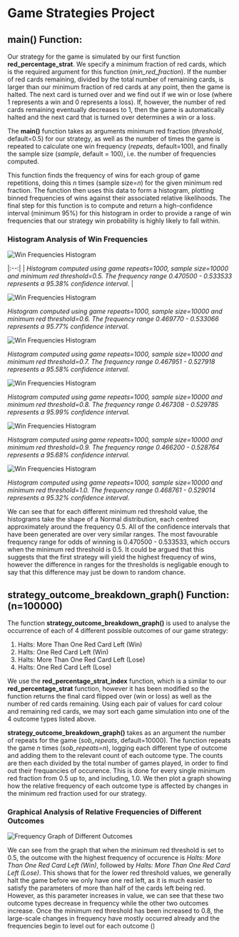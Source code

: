 # Game Strategies Project

## main() Function:
Our strategy for the game is simulated by our first function **red_percentage_strat**. We specify a minimum fraction of red cards, which is the required argument for this function (*min_red_fraction*). If the number of red cards remaining, divided by the total number of remaining cards, is larger than our minimum fraction of red cards at any point, then the game is halted. The next card is turned over and we find out if we win or lose (where 1 represents a win and 0 represents a loss). If, however, the number of red cards remaining eventually decreases to 1, then the game is automatically halted and the next card that is turned over determines a win or a loss.

The **main()** function takes as arguments minimum red fraction (*threshold*, default=0.5) for our strategy, as well as the number of times the game is repeated to calculate one win frequency (*repeats*, default=100), and finally the sample size (*sample*, default = 100), i.e. the number of frequencies computed.

This function finds the frequency of wins for each group of game repetitions, doing this *n* times (sample size=*n*) for the given minimum red fraction. The function then uses this data to form a histogram, plotting binned frequencies of wins against their associated relative likelihoods. The final step for this function is to compute and return a high-confidence interval (minimum 95%) for this histogram in order to provide a range of win frequencies that our strategy win probability is highly likely to fall within.

### Histogram Analysis of Win Frequencies

![Win Frequencies Histogram](/src/win_freq_histograms/confidence_histogram_50.png)

|:--:|
| *Histogram computed using game repeats=1000, sample size=10000 and minimum red threshold=0.5. The frequency range 0.470500 - 0.533533 represents a 95.38% confidence interval.* |



![Win Frequencies Histogram](/src/win_freq_histograms/confidence_histogram_60.png)

*Histogram computed using game repeats=1000, sample size=10000 and minimum red threshold=0.6. The frequency range 0.469770 - 0.533066 represents a 95.77% confidence interval.*

![Win Frequencies Histogram](/src/win_freq_histograms/confidence_histogram_70.png)

*Histogram computed using game repeats=1000, sample size=10000 and minimum red threshold=0.7. The frequency range 0.467951 - 0.527918 represents a 95.58% confidence interval.*

![Win Frequencies Histogram](/src/win_freq_histograms/confidence_histogram_80.png)

*Histogram computed using game repeats=1000, sample size=10000 and minimum red threshold=0.8. The frequency range 0.467308 - 0.529785 represents a 95.99% confidence interval.*

![Win Frequencies Histogram](/src/win_freq_histograms/confidence_histogram_90.png)

*Histogram computed using game repeats=1000, sample size=10000 and minimum red threshold=0.9. The frequency range 0.466200 - 0.528764 represents a 95.68% confidence interval.*

![Win Frequencies Histogram](/src/win_freq_histograms/confidence_histogram_100.png)

*Histogram computed using game repeats=1000, sample size=10000 and minimum red threshold=1.0. The frequency range 0.468761 - 0.529014 represents a 95.32% confidence interval.*

We can see that for each different minimum red threshold value, the histograms take the shape of a Normal distribution, each centred approximately around the frequency 0.5. All of the confidence intervals that have been generated are over very similar ranges. The most favourable frequency range for odds of winning is 0.470500 - 0.533533, which occurs when the minimum red threshold is 0.5. It could be argued that this suggests that the first strategy will yield the highest frequency of wins, however the difference in ranges for the thresholds is negligable enough to say that this difference may just be down to random chance.

## **strategy_outcome_breakdown_graph()** Function: (n=100000)
The function **strategy_outcome_breakdown_graph()** is used to analyse the occurrence of each of 4 different possible outcomes of our game strategy:


1. Halts: More Than One Red Card Left (Win)
1. Halts: One Red Card Left (Win)
1. Halts: More Than One Red Card Left (Lose)
1. Halts: One Red Card Left (Lose)


We use the **red_percentage_strat_index** function, which is a similar to our **red_percentage_strat** function, however it has been modified so the function returns the final card flipped over (win or loss) as well as the number of red cards remaining. Using each pair of values for card colour and remaining red cards, we may sort each game simulation into one of the 4 outcome types listed above.

**strategy_outcome_breakdown_graph()** takes as an argument the number of repeats for the game (*sob_repeats*, default=10000). The function repeats the game *n* times (*sob_repeats=n*), logging each different type of outcome and adding them to the relevant count of each outcome type. The counts are then each divided by the total number of games played, in order to find out their frequancies of occurence. This is done for every single minimum red fraction from 0.5 up to, and including, 1.0. We then plot a graph showing how the relative frequency of each outcome type is affected by changes in the minimum red fraction used for our strategy.

### Graphical Analysis of Relative Frequencies of Different Outcomes

![Frequency Graph of Different Outcomes](/src/outcome_freq_red_strategies.png)

We can see from the graph that when the minimum red threshold is set to 0.5, the outcome with the highest frequency of occurence is *Halts: More Than One Red Card Left (Win)*, followed by *Halts: More Than One Red Card Left (Lose)*. This shows that for the lower red threshold values, we generally halt the game before we only have one red left, as it is much easier to satisfy the parameters of more than half of the cards left being red. However, as this parameter increases in value, we can see that these two outcome types decrease in frequency while the other two outcomes increase.
Once the minimum red threshold has been increased to 0.8, the large-scale changes in frequency have mostly occurred already and the frequencies begin to level out for each outcome ()
